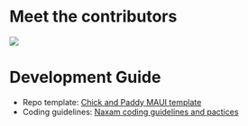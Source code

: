# Meet the contributors
[![](https://opencollective.com/html-react-parser/contributors.svg?width=890&button=false)](https://github.com/Strypper/MAUIsland/graphs/contributors)
# Development Guide
- Repo template: [Chick and Paddy MAUI template](https://github.com/tuyen-vuduc/chick-and-paddy-dotnet-maui)
- Coding guidelines: [Naxam coding guidelines and pactices](https://github.com/NAXAM/guidelines-n-practices)
